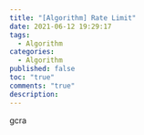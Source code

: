 ```yaml
---
title: "[Algorithm] Rate Limit"
date: 2021-06-12 19:29:17
tags:
  - Algorithm
categories:
  - Algorithm
published: false
toc: "true"
comments: "true"
description:
---
```

<!--more-->


gcra

